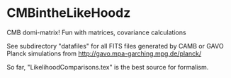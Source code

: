 # CMBintheLikeHoodz
CMB domi-matrix! Fun with matrices, covariance calculations

See subdirectory "datafiles" for all FITS files generated by CAMB or GAVO Planck simulations from http://gavo.mpa-garching.mpg.de/planck/

So far, "LikelihoodComparisons.tex" is the best source for formalism. 
